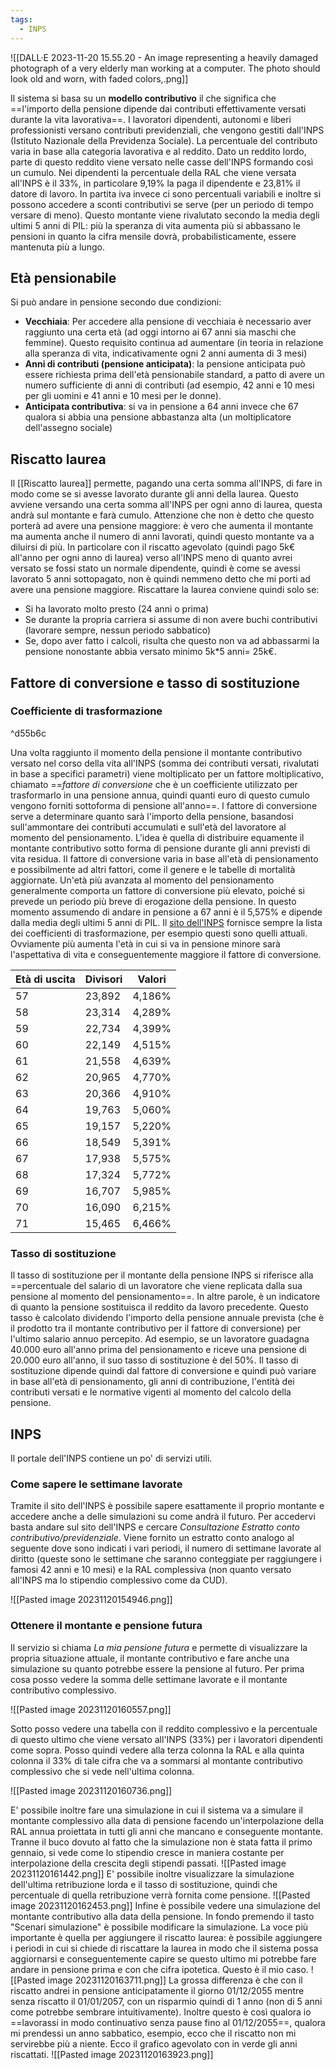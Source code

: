 ```yaml
---
tags:
  - INPS
---
```

![[DALL·E 2023-11-20 15.55.20 - An image representing a heavily damaged photograph of a very elderly man working at a computer. The photo should look old and worn, with faded colors,.png]]

Il sistema si basa su un **modello contributivo** il che significa che ==l'importo della pensione dipende dai contributi effettivamente versati durante la vita lavorativa==.
I lavoratori dipendenti, autonomi e liberi professionisti versano contributi previdenziali, che vengono gestiti dall'INPS (Istituto Nazionale della Previdenza Sociale). La percentuale del contributo varia in base alla categoria lavorativa e al reddito.
Dato un reddito lordo, parte di questo reddito viene versato nelle casse dell'INPS formando così un cumulo.
Nei dipendenti la percentuale della RAL che viene versata all'INPS è il 33%, in particolare 9,19% la paga il dipendente e 23,81% il datore di lavoro.
In partita iva invece ci sono percentuali variabili e inoltre si possono accedere a sconti contributivi se serve (per un periodo di tempo versare di meno).
Questo montante viene rivalutato secondo la media degli ultimi 5 anni di PIL: più la speranza di vita aumenta più si abbassano le pensioni in quanto la cifra mensile dovrà, probabilisticamente, essere mantenuta più a lungo.

## Età pensionabile

Si può andare in pensione secondo due condizioni:
* **Vecchiaia**: Per accedere alla pensione di vecchiaia è necessario aver raggiunto una certa età (ad oggi intorno ai 67 anni sia maschi che femmine). Questo requisito continua ad aumentare (in teoria in relazione alla speranza di vita, indicativamente ogni 2 anni aumenta di 3 mesi)
* **Anni di contributi (pensione anticipata)**: la pensione anticipata può essere richiesta prima dell'età pensionabile standard, a patto di avere un numero sufficiente di anni di contributi (ad esempio, 42 anni e 10 mesi per gli uomini e 41 anni e 10 mesi per le donne).
* **Anticipata contributiva**: si va in pensione a 64 anni invece che 67 qualora si abbia una pensione abbastanza alta (un moltiplicatore dell'assegno sociale)

## Riscatto laurea
Il [[Riscatto laurea]] permette, pagando una certa somma all'INPS, di fare in modo come se si avesse lavorato durante gli anni della laurea.
Questo avviene versando una certa somma all'INPS per ogni anno di laurea, questa andrà sul montante e farà cumulo.
Attenzione che non è detto che questo porterà ad avere una pensione maggiore: è vero che aumenta il montante ma aumenta anche il numero di anni lavorati, quindi questo montante va a diluirsi di più.
In particolare con il riscatto agevolato (quindi pago 5k€ all'anno per ogni anno di laurea) verso all'INPS meno di quanto avrei versato se fossi stato un normale dipendente, quindi è come se avessi lavorato 5 anni sottopagato, non è quindi nemmeno detto che mi porti ad avere una pensione maggiore.
Riscattare la laurea conviene quindi solo se:
* Si ha lavorato molto presto (24 anni o prima)
* Se durante la propria carriera si assume di non avere buchi contributivi (lavorare sempre, nessun periodo sabbatico)
* Se, dopo aver fatto i calcoli, risulta che questo non va ad abbassarmi la pensione nonostante abbia versato minimo 5k\*5 anni= 25k€.

## Fattore di conversione e tasso di sostituzione

### Coefficiente di trasformazione

^d55b6c

Una volta raggiunto il momento della pensione il montante contributivo versato nel corso della vita all'INPS (somma dei contributi versati, rivalutati in base a specifici parametri) viene moltiplicato per un fattore moltiplicativo, chiamato ==*fattore di conversione* che è un coefficiente utilizzato per trasformarlo in una pensione annua, quindi quanti euro di questo cumulo vengono forniti sottoforma di pensione all'anno==.
l fattore di conversione serve a determinare quanto sarà l'importo della pensione, basandosi sull'ammontare dei contributi accumulati e sull'età del lavoratore al momento del pensionamento. L'idea è quella di distribuire equamente il montante contributivo sotto forma di pensione durante gli anni previsti di vita residua.
Il fattore di conversione varia in base all'età di pensionamento e possibilmente ad altri fattori, come il genere e le tabelle di mortalità aggiornate. Un'età più avanzata al momento del pensionamento generalmente comporta un fattore di conversione più elevato, poiché si prevede un periodo più breve di erogazione della pensione.
In questo momento assumendo di andare in pensione a 67 anni è il 5,575% e dipende dalla media degli ultimi 5 anni di PIL.
Il [sito dell'INPS](https://www.inps.it/it/it/dettaglio-approfondimento.schede-informative.49950.coefficiente-di-trasformazione.html) fornisce sempre la lista dei coefficienti di trasformazione, per esempio questi sono quelli attuali.
Ovviamente più aumenta l'età in cui si va in pensione minore sarà l'aspettativa di vita e conseguentemente maggiore il fattore di conversione.

|**Età di uscita**|**Divisori**|**Valori**|
|---|---|---|
|57|23,892|4,186%|
|58|23,314|4,289%|
|59|22,734|4,399%|
|60|22,149|4,515%|
|61|21,558|4,639%|
|62|20,965|4,770%|
|63|20,366|4,910%|
|64|19,763|5,060%|
|65|19,157|5,220%|
|66|18,549|5,391%|
|67|17,938|5,575%|
|68|17,324|5,772%|
|69|16,707|5,985%|
|70|16,090|6,215%|
|71|15,465|6,466%|

### Tasso di sostituzione

Il tasso di sostituzione per il montante della pensione INPS si riferisce alla ==percentuale del salario di un lavoratore che viene replicata dalla sua pensione al momento del pensionamento==.
In altre parole, è un indicatore di quanto la pensione sostituisca il reddito da lavoro precedente.
Questo tasso è calcolato dividendo l'importo della pensione annuale prevista (che è il prodotto tra il montante contributivo per il fattore di conversione) per l'ultimo salario annuo percepito.
Ad esempio, se un lavoratore guadagna 40.000 euro all'anno prima del pensionamento e riceve una pensione di 20.000 euro all'anno, il suo tasso di sostituzione è del 50%.
Il tasso di sostituzione dipende quindi dal fattore di conversione e quindi può variare in base all'età di pensionamento, gli anni di contribuzione, l'entità dei contributi versati e le normative vigenti al momento del calcolo della pensione.

## INPS
Il portale dell'INPS contiene un po' di servizi utili.
### Come sapere le settimane lavorate

Tramite il sito dell'INPS è possibile sapere esattamente il proprio montante e accedere anche a delle simulazioni su come andrà il futuro.
Per accedervi basta andare sul sito dell'INPS e cercare *Consultazione Estratto conto contributivo/previdenziale*.
Viene fornito un estratto conto analogo al seguente dove sono indicati i vari periodi, il numero di settimane lavorate al diritto (queste sono le settimane che saranno conteggiate per raggiungere i famosi 42 anni e 10 mesi) e la RAL complessiva (non quanto versato all'INPS ma lo stipendio complessivo come da CUD).

![[Pasted image 20231120154946.png]]

### Ottenere il montante e pensione futura

Il servizio si chiama *La mia pensione futura* e permette di visualizzare la propria situazione attuale, il montante contributivo e fare anche una simulazione su quanto potrebbe essere la pensione al futuro.
Per prima cosa posso vedere la somma delle settimane lavorate e il montante contributivo complessivo.

![[Pasted image 20231120160557.png]]

Sotto posso vedere una tabella con il reddito complessivo e la percentuale di questo ultimo che viene versato all'INPS (33\%) per i lavoratori dipendenti come sopra.
Posso quindi vedere alla terza colonna la RAL e alla quinta colonna il 33\% di tale cifra che va a sommarsi al montante contributivo complessivo che si vede nell'ultima colonna.

![[Pasted image 20231120160736.png]]

E' possibile inoltre fare una simulazione in cui il sistema va a simulare il montante complessivo alla data di pensione facendo un'interpolazione della RAL annua proiettata in tutti gli anni che mancano e conseguente montante.
Tranne il buco dovuto al fatto che la simulazione non è stata fatta il primo gennaio, si vede come lo stipendio cresce in maniera costante per interpolazione della crescita degli stipendi passati.
![[Pasted image 20231120161442.png]]
E' possibile inoltre visualizzare la simulazione dell'ultima retribuzione lorda e il tasso di sostituzione, quindi che percentuale di quella retribuzione verrà fornita come pensione.
![[Pasted image 20231120162453.png]]
Infine è possibile vedere una simulazione del montante contributivo alla data della pensione.
In fondo premendo il tasto "Scenari simulazione" è possibile modificare la simulazione. La voce più importante è quella per aggiungere il riscatto laurea: è possibile aggiungere i periodi in cui si chiede di riscattare la laurea in modo che il sistema possa aggiornarsi e conseguentemente capire se questo ultimo mi potrebbe fare andare in pensione prima e con che cifra ipotetica.
Questo è il mio caso.
![[Pasted image 20231120163711.png]]
La grossa differenza è che con il riscatto andrei in pensione anticipatamente il giorno 01/12/2055 mentre senza riscatto il 01/01/2057, con un risparmio quindi di 1 anno (non di 5 anni come potrebbe sembrare intuitivamente).
Inoltre questo è così qualora io ==lavorassi in modo continuativo senza pause fino al 01/12/2055==, qualora mi prendessi un anno sabbatico, esempio, ecco che il riscatto non mi servirebbe più a niente.
Ecco il grafico agevolato con in verde gli anni riscattati.
![[Pasted image 20231120163923.png]]